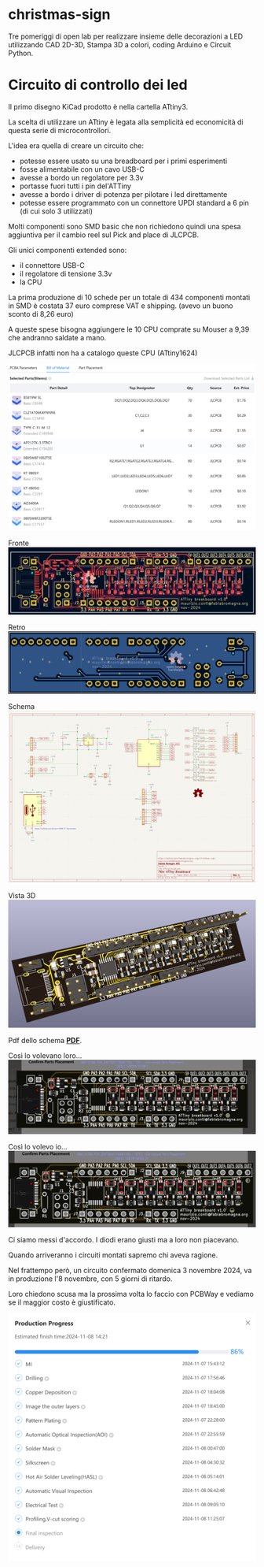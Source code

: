 # christmas-sign
Tre pomeriggi di open lab per realizzare insieme delle decorazioni a LED utilizzando CAD 2D-3D, Stampa 3D a colori, coding Arduino e Circuit Python.

# Circuito di controllo dei led
Il primo disegno KiCad prodotto è nella cartella ATtiny3.

La scelta di utilizzare un ATtiny è legata alla semplicità ed economicità di questa serie di microcontrollori.

L'idea era quella di creare un circuito che:
- potesse essere usato su una breadboard per i primi esperimenti
- fosse alimentabile con un cavo USB-C
- avesse a bordo un regolatore per 3.3v
- portasse fuori tutti i pin del'ATTiny
- avesse a bordo i driver di potenza per pilotare i led direttamente
- potesse essere programmato con un connettore UPDI standard a 6 pin (di cui solo 3 utilizzati)

Molti componenti sono SMD basic che non richiedono quindi una spesa aggiuntiva per il cambio reel sul Pick and place di JLCPCB.

Gli unici componenti extended sono:
- il connettore USB-C
- il regolatore di tensione 3.3v
- la CPU

La prima produzione di 10 schede per un totale di 434 componenti montati in SMD è costata 37 euro comprese VAT e shipping. (avevo un buono sconto di 8,26 euro)

A queste spese bisogna aggiungere le 10 CPU comprate su Mouser a 9,39 che andranno saldate a mano.

JLCPCB infatti non ha a catalogo queste CPU (ATtiny1624)

![Alt text](ATtiny3/Immagini/BOM.png)

Fronte
![Fronte](ATtiny3/Immagini/fronte.png)

Retro
![Retro](ATtiny3/Immagini/retro.png)

Schema
![Schema](<ATtiny3/Immagini/Schema.png>)

Vista 3D
![Vista 3D](<ATtiny3/Immagini/Vista 3D.png>)

Pdf dello schema **[PDF](ATtiny3/Immagini/Schema.pdf)**.

Così lo volevano loro...
![La polarità dei diodi è sempre un mistero](ATtiny3/Immagini/ComeLoVolevanoloro.png)

Così lo volevo io...
![La polarità dei diodi è sempre un mistero](ATtiny3/Immagini/ComeLoVolevoIo.png)

Ci siamo messi d'accordo.
I diodi erano giusti ma a loro non piacevano.

Quando arriveranno i circuiti montati sapremo chi aveva ragione.

Nel frattempo però, un circuito confermato domenica 3 novembre 2024, va in produzione l'8 novembre, con 5 giorni di ritardo.

Loro chiedono scusa ma la prossima volta lo faccio con PCBWay e vediamo se il maggior costo è giustificato.


![Ci siamo](ATtiny3/Immagini/StatoAvanzamentoPCB.png)